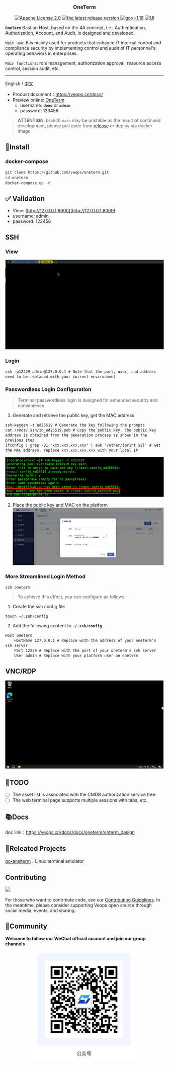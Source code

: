 <h3 align="center">OneTerm</h3>
<p align="center">
  <a href="https://github.com/veops/oneterm/blob/main/LICENSE"><img src="https://img.shields.io/github/license/veops/oneterm" alt="Apache License 2.0"></a>
  <a href="https://github.com/veops/oneterm/releases">
    <img alt="the latest release version" src="https://img.shields.io/github/v/release/veops/oneterm?color=75C1C4&include_prereleases&label=Release&logo=github&logoColor=white">
  </a>
  <a href=""><img src="https://img.shields.io/badge/Go-%3E%3D%201.18-%23007d9c" alt="go>=1.18"></a>
  <a href="https:https://github.com/sendya/ant-design-pro-vue"><img src="https://img.shields.io/badge/UI-Ant%20Design%20Pro%20Vue-brightgreen" alt="UI"></a>
</p>

**`OneTerm`** Bastion Host, based on the 4A concept, i.e., Authentication, Authorization, Account, and Audit, is designed and developed.

`Main use`: It is mainly used for products that enhance IT internal control and compliance security by implementing control and audit of IT personnel's operating behaviors in enterprises.

`Main functions`: role management, authorization approval, resource access control, session audit, etc.

---
English / [中文](README_cn.md)
- Product document：https://veops.cn/docs/
- Preview online: <a href="https://term.veops.cn/oneterm/workstation" target="_blank">OneTerm</a>
   - username: **`demo`**   or   **`admin`**
   - password: 123456

> **ATTENTION**: branch `main` may be unstable as the result of continued development, please pull code from [release](https://github.com/veops/oneterm/releases) or deploy via docker image

## 🚀Install

### docker-compose

```bash
git clone https://github.com/veops/oneterm.git
cd oneterm
docker-compose up -d
```

## ✅ Validation

- View: [http://127.0.0.1:8000](http://127.0.0.1:8000)
- username: admin
- password: 123456


## SSH
### View
![Example GIF](./docs/images/ssh-client.gif)
### Login
```shell
ssh -p12229 admin@127.0.0.1 # Note that the port, user, and address need to be replaced with your current environment
```
### Passwordless Login Configuration
> Terminal passwordless login is designed for enhanced security and convenience.
1. Generate and retrieve the public key, get the MAC address
```shell
ssh-keygen -t ed25519 # Generate the key following the prompts
cat /root/.ssh/id_ed25519.pub # Copy the public key. The public key address is obtained from the generation process as shown in the previous step
ifconfig | grep -B1 "xxx.xxx.xxx.xxx" | awk '/ether/{print $2}' # Get the MAC address, replace xxx.xxx.xxx.xxx with your local IP
```
![img.png](docs/images/img.png)

2. Place the public key and MAC on the platform
   ![img_1.png](docs/images/img_1.png)

### More Streamlined Login Method
```shell
ssh oneterm
```
> To achieve this effect, you can configure as follows:
1. Create the ssh config file
```shell
touch ~/.ssh/config
```
2. Add the following content to **`~/.ssh/config`**
```shell
Host oneterm
    HostName 127.0.0.1 # Replace with the address of your oneterm's ssh server
    Port 12229 # Replace with the port of your oneterm's ssh server
    User admin # Replace with your platform user on oneterm
```

## VNC/RDP
![rdp.png](docs/images/rdp.png)

## 🎯TODO
- [ ] The asset list is associated with the CMDB authorization service tree.
- [ ] The web terminal page supports multiple sessions with tabs, etc.

## 📚Docs

doc link：https://veops.cn/docs/docs/oneterm/onterm_design

## 🔗Releated Projects

[go-ansiterm](https://github.com/veops/go-ansiterm)：Linux terminal emulator

## Contributing

<a href="https://github.com/veops/oneterm/graphs/contributors">
  <img src="https://contrib.rocks/image?repo=veops/oneterm" />
</a>

For those who want to contribute code, see our [Contributing Guidelines](CONTRIBUTING.md).
In the meantime, please consider supporting Veops open source through social media, events, and sharing.

## 🤝Community

**Welcome to follow our WeChat official account and join our group channels**

<p align="center">
  <img src="docs/images/wechat.png" alt="公众号: 维易科技OneOps" />
</p>